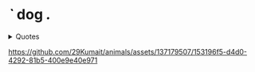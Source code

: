 
# *`* dog *.* 


<details>

<summary> Quotes </summary>


## Sigmund Freud


> “ Dogs love their friends and bite their enemies, quite unlike people, who are incapable of pure love and always have to mix love and hate.”

### Vincent van Gog



“If you don’t have a dog–at least one–there is not necessarily anything wrong with you, but there may be something wrong with your life.”


#### Oprah Winfrey

> " Over the years I have felt the truest, purest love- the love of God, really,I imagine that's what God's love feels like- is the love that comes from your dog. "

</details>

<!-- Video/Photo -->


https://github.com/29Kumait/animals/assets/137179507/153196f5-d4d0-4292-81b5-400e9e40e971


<!-- 
> ```diff
>  - Oprah Winfrey
>  ```   -->

